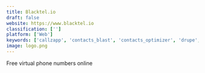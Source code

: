 ```yaml
---
title: Blacktel.io
draft: false 
website: https://www.blacktel.io
classification: ['']
platform: ['Web']
keywords: ['callzapp', 'contacts_blast', 'contacts_optimizer', 'drupe', 'eyecon', 'fcorp_id_book', 'facetocall', 'flickaddress', 'fullcontact_card_reader', 'go_contacts', 'nophonespam', 'rolo']
image: logo.png
---
```

Free virtual phone numbers online